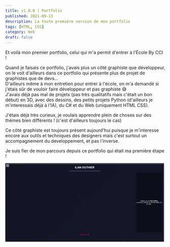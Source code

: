 ```yaml
---
title: v1.0.0 | Portfolio
published: 2021-09-13
description: La toute première version de mon portfolio
tags: [HTML, CSS]
category: Web
draft: false
---
```


Et voilà mon premier portfolio, celui qui m'a permit d'entrer à l'École By CCI !

Quand je faisais ce portfolio, j'avais plus un côté graphiste que développeur, on le voit d'ailleurs dans ce portfolio qui présente plus de projet de graphistes que de devs... 
<br>D'ailleurs même à mon entretien pour entrer à l'école, on m'a demandé si j'étais sûr de vouloir faire développeur et pas graphiste 😅
<br>J'avais déjà pas mal de projets (pas très qualitatifs mais c'était un bon début) en 3D, avec des dessins, des petits projets Python (d'ailleurs je m'interessais déjà à l'IA), du C# et du Web (uniquement HTML CSS).

J'étais déjà très curieux, je voulais apprendre plein de choses sur des thèmes bien différents ! (c'est d'ailleurs toujours le cas)

Ce côté graphiste est toujours présent aujourd'hui puisque je m'interesse encore aux outils et techniques des designers mais c'est surtout un accompagnement du developpement, et pas l'inverse.

Je suis fier de mon parcours depuis ce portfolio qui était ma première étape !

![](main.png)